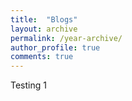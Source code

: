 ```yaml
---
title:  "Blogs"
layout: archive
permalink: /year-archive/
author_profile: true
comments: true
---
```


Testing 1
